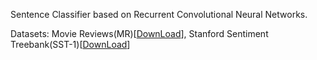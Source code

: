 Sentence Classifier based on Recurrent Convolutional Neural Networks.

Datasets: Movie Reviews(MR)[<a href="http://www.cs.cornell.edu/people/pabo/movie-review-data/rt-polaritydata.tar.gz">DownLoad</a>], Stanford Sentiment Treebank(SST-1)[<a href="http://nlp.stanford.edu/~socherr/stanfordSentimentTreebank.zip">DownLoad</a>]
